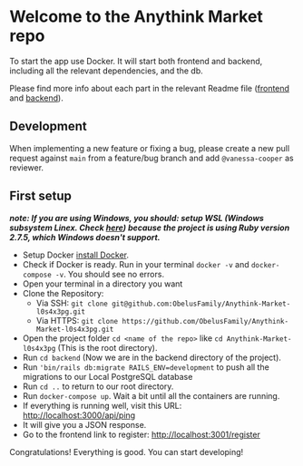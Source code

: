 # Welcome to the Anythink Market repo

To start the app use Docker. It will start both frontend and backend, including all the relevant dependencies, and the db.

Please find more info about each part in the relevant Readme file ([frontend](frontend/readme.md) and [backend](backend/README.md)).

## Development

When implementing a new feature or fixing a bug, please create a new pull request against `main` from a feature/bug branch and add `@vanessa-cooper` as reviewer.

## First setup
***note: If you are using Windows, you should: setup WSL (Windows subsystem Linex. Check [**here**](https://learn.microsoft.com/en-us/windows/wsl/install)) because the project is using Ruby version 2.7.5, which Windows doesn't support.***
- Setup Docker [install Docker](https://docs.docker.com/get-docker/).
- Check if Docker is ready. Run in your terminal `docker -v` and `docker-compose -v`. You should see no errors.  
- Open your terminal in a directory you want
- Clone the Repository:
     - Via SSH: `git clone git@github.com:ObelusFamily/Anythink-Market-l0s4x3pg.git`  
     - Via HTTPS: `git clone https://github.com/ObelusFamily/Anythink-Market-l0s4x3pg.git`
- Open the project folder `cd <name of the repo>` like `cd Anythink-Market-l0s4x3pg` (This is the root directory).
- Run `cd backend` (Now we are in the backend directory of the project).
- Run `'bin/rails db:migrate RAILS_ENV=development` to push all the migrations to our Local PostgreSQL database
- Run `cd ..` to return to our root directory.	
- Run `docker-compose up`. Wait a bit until all the containers are running.
- If everything is running well, visit this URL: [http://localhost:3000/api/ping](http://localhost:3000/api/ping)
- It will give you a JSON response.
- Go to the frontend link to register: [http://localhost:3001/register](http://localhost:3001/register)

Congratulations! Everything is good. You can start developing!